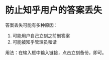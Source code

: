 防止知乎用户的答案丢失
===================

答案丢失可能有多种原因：

1. 可能用户自己立刻之前删答案
2. 可能被知乎管理员和谐

用法：在输入框中输入链接，点击立刻备份，即可。
